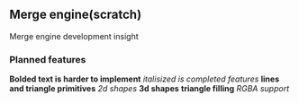 ## Merge engine(scratch)

Merge engine development insight

### Planned features
**Bolded text is harder to implement**
_italisized is completed features_
**lines and triangle primitives**
_2d shapes_
**3d shapes**
**triangle filling**
_RGBA support_


